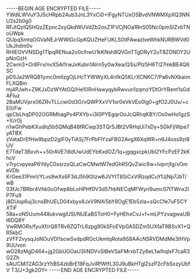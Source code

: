 -----BEGIN AGE ENCRYPTED FILE-----
YWdlLWVuY3J5cHRpb24ub3JnL3YxCi0+IFgyNTUxOSBvdVNWMXpXQ3NNU2s2b0g0
RFJtQzlQSHQzZEpnc2xyQkdWUVdZb2oxZ1FVCjNOa1RnS05Nc0pmSlZvbTNoUWpk
QUpqSmtqOGVaNEJrWWlGcGpKQUZHeFUKLS0tIFAwazlxeWhkNURBWVd0UkJhdm0v
RHlEOVVNSDg1TlpqRENua2o0clhwU1kKNsh8QVGnTTgDRyY2uT8ZDNDY2UpNoGzH
2Cwm3+Or8Frv/nvX5Al1rwJxKubn1Alrn5y0wXea/QSs/Plz5H6Tl27mkBE4Q6SC
pD5Ja2WRQB1ymc0mlIzgOjLHcTYWWyXL4nfkQ5KLrXCNKC7/Pa6vNXbaimFLXQBm
mj4PJwh+Z9KJxDzWYAtGQ/He10RnHawyqybRwvun1zqmzYDtOrYBent1sGdAFluz
2BaMUVprx06ZRvTLLcwi0d3G/vQWPXxVV1or0eVkVEo0lg0+gfO2J0Uu/+cE0/Fw
qpCbLhqDP02OGRMhagPv4PXYb+i3l0PYEgqrOoJcQRhqKBY/Os0wHo1gzS+X/rOj
n1wGhPebKXudlqSb5QMqB48fRCwp3STQr5JBt2VRHqUi7xDy+SGkFjIWpe7yATBX
zVataDrEfHw9bpzD2gIF0yTiASj7FrPbFlYzaFBG2AvgX6XqWR+n6J4oss9zI8UV
E7TdeT3Bxvh++50rAVE7dldUwUdEYbKxdOZ/1q+jgqgxcpkUbl2YFcPzEF2kKhcV
v7rycvpyeaP6YdyC0xsrzxQLsCwCMwtW7edGhR5QvZwic9w+lvprrjfg/xOmeVDb
KrGee31Pmrl/YLvs9wXs6F3dJ5h9Gtzw6JVYtT8SiCxVIRzqdCuYfJjNp7JbT/wB
03fJc7BRbr4Vhk0oGfwp8bLoHPHf0V3d57hbNECqMFWyri9umc07tTWnx2IP7Fu9
j8DUop6uj3cnsBhUELD04xbyx8JxV9NXi5bY8OgE1Eb5zIa+sQcCfe7uFSCYXTiF
58a+oN5Uum448ukvwglUSl/NUEaBSToH0+FyHEhxCvJ+f+mLPYzvagwaUBl6DQ8Y
VwRMORs/fyuXf/rQ8TRv6ZQTrL6zpg90kSFoEVpGA5DZm5UXfaT9BSvX1+QR5kbC
zVFF2vysqJoNOuVDl1scwSvdpdROcUkmtqRota9S8AAcN5RVDMdMe3IHVp9UUvon
wO28zMgD464+jg2GbUGOaU3IiNDVvSIBeVSaFMrxbTZy6eL1wlhqlxF7caR3G2Zh
sAtJCMi12AG3rzYhBS4zbBrE18FqJviRfWtfL30J9uBkHTglZszP2cFbSxzyUbfV
T3/J+3gk2OY=
-----END AGE ENCRYPTED FILE-----
